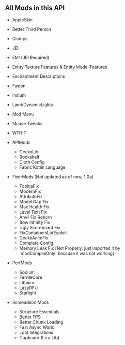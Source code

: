 ## All Mods in this API
  - AppleSkin
  - Better Third Person
  - Clumps
  - JEI
  - EMI (JEI Required)
  - Entity Texture Features & Entity Model Features
  - Enchantment Descriptions
  - Fusion
  - Indium
  - LambDynamicLights
  - Mod Menu
  - Mouse Tweaks
  - WTHIT
  - APIMods
     - GeckoLib
     - Bookshelf
     - Cloth Config
     - Fabric Kotlin Language
  - FixerMods (Not updated as of now, 1.0a)
     - TooltipFix
     - ModernFix
     - AttributeFix
     - Model Gap Fix
     - Max Health Fix
     - Level Text Fix
     - Anvil Fix Reborn
     - Bow Infinity Fix
     - Ugly Scoreboard Fix
     - FixContainersLotExploit
     - GeckoAnimFix
     - Complete Config
     - Memory Leak Fix [Not Properly, just imported it by 'modCompileOnly' because it was not working]
  - PerfMods
     - Sodium
     - FerriteCore
     - Lithium
     - LazyDFU
     - Starlight
  - Someaddon Mods
     -  Structure Essentials
     -  Better FPS
     -  Better Chunk Loading
     -  Fast Async World
     -  Loot Integrations
     -  Cupboard (Its a Lib)
   
    <!-- https://mcreator.net/plugin/104511/creators-essentials-api -->
   
